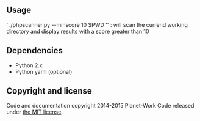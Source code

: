 ## Usage

''./phpscanner.py --minscore 10 $PWD '' : will scan the currend working directory and display results with a score greater than 10


## Dependencies

- Python 2.x
- Python yaml (optional)

## Copyright and license

Code and documentation copyright 2014-2015 Planet-Work Code released under [the MIT license](https://github.com/planet-work/php-malware-scanner/blob/master/LICENSE). 
